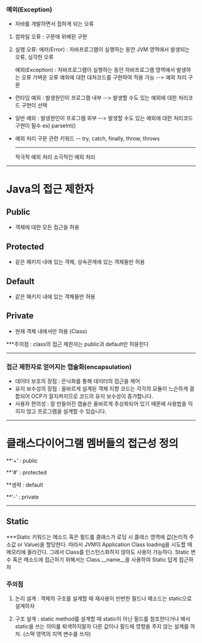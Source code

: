 ### 예외(Exception)

- 자바를 개발하면서 접하게 되는 오류
1. 컴파일 오류 : 구문에 위배된 구현
2. 실행 오류:
	에러(Error) : 자바프로그램이 실행하는 동안 JVM 영역에서 발생되는 오류, 심각한 오류
	
	예외(Exception) : 자바프로그램이 실행하는 동안 자바프로그램 영역에서 발생하는 오류
	가벼운 오류 예외에 대한 대처코드를 구현하여 적용 가능 --> 예외 처리 구문

- 런타임 예외 : 발생원인이 프로그램 내부 --> 발생할 수도 있는 예외에 대한 처리코드 구현이 선택
- 일반 예외 : 발생원인이 프로그램 외부 --> 발생할 수도 있는 예외에 대한 처리코드 구현이 필수 
	ex) parseInt()

- 예외 처리 구문 관련 키워드
-- try, catch, finally,     throw, throws
	-----------------     ---------------------
	적극적 예외 처리    소극적인 예외 처리



---

# Java의 접근 제한자


## Public

- 객체에 대한 모든 접근을 허용

## Protected

- 같은 패키지 내에 있는 객체, 상속관계에 있는 객체들만 허용
## Default

- 같은 패키지 내에 있는 객체들만 허용

## Private

- 현재 객체 내에서만 허용 (Class)


***주의점 : class의 접근 제한자는 public과 default만 허용한다

---

### 접근 제한자로 얻어지는 캡슐화(encapsulation)

- 데이터 보호의 장점 : 은닉화를 통해 데이터의 접근을 제어
- 유지 보수성의 장점 : 올바르게 설계된 객체 지향 코드는 각각의 모듈이 느슨하게 결합되어
	OCP가 잘지켜지므로 코드의 유지 보수성이 증가합니다.
- 사용자 편의성 : 잘 만들어진 캡슐은 올바르게 추상화되어 있기 때문에 사용법을 익히지 않고 프로그램을 설계할 수 있습니다.


---
# 클래스다이어그램 멤버들의 접근성 정의

**'+' : public

**'#' : protected

**생략 : default

**'-' : private

---

## Static

***Static 키워드는 메소드 혹은 필드를 클래스가 로딩 시 클래스 영역에 값(논리적 주소값 or Value)을 할당한다. 따라서 JVM이 Application Class loading을 시도할 때 메모리에 올라간다. 그래서 Class를 인스턴스화하지 않아도 사용이 가능하다.
Static 변수 혹은 메소드에 접근하기 위해서는 Class.__name__을 사용하여 Static 답게 접근하자


### 주의점

1.  논리 설계 : 객체의 구조를 설계할 때 재사용이 빈번한 필드나 메소드는 static으로 설계하자

2. 구조 설계 : static method를 설계할 때 static이 아닌 필드를 참조한다거나 해서 static을 쓰는 의미를 퇴색하지말자 다른 값이나 필드에 영향을 주지 않는 설계를 하자. 
   (스택 영역의 지역 변수를 쓰자)